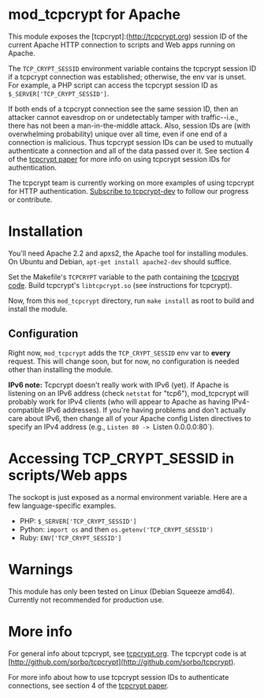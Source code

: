 mod_tcpcrypt for Apache
=======================

This module exposes the [tcpcrypt]:(http://tcpcrypt.org) session ID of the
current Apache HTTP connection to scripts and Web apps running on Apache.

The `TCP_CRYPT_SESSID` environment variable contains the tcpcrypt session ID
if a tcpcrypt connection was established; otherwise, the env var is unset. For
example, a PHP script can access the tcpcrypt session ID as
`$_SERVER['TCP_CRYPT_SESSID']`.

If both ends of a tcpcrypt connection see the same session ID, then an attacker
cannot eavesdrop on or undetectably tamper with traffic--i.e., there has not
been a man-in-the-middle attack. Also, session IDs are (with overwhelming
probability) unique over all time, even if one end of a connection is
malicious. Thus tcpcrypt session IDs can be used to mutually authenticate a
connection and all of the data passed over it. See section 4 of the [tcpcrypt
paper](http://tcpcrypt.org/tcpcrypt.pdf) for more info on using tcpcrypt
session IDs for authentication.

The tcpcrypt team is currently working on more examples of using tcpcrypt for
HTTP authentication. [Subscribe to
tcpcrypt-dev](https://mailman.stanford.edu/mailman/listinfo/tcpcrypt-dev) to
follow our progress or contribute.


Installation
============

You'll need Apache 2.2 and apxs2, the Apache tool for installing modules. On
Ubuntu and Debian, `apt-get install apache2-dev` should suffice.

Set the Makefile's `TCPCRYPT` variable to the path containing the [tcpcrypt
code](http://github.com/sorbo/tcpcrypt). Build tcpcrypt's `libtcpcrypt.so`
(see instructions for tcpcrypt).

Now, from this `mod_tcpcrypt` directory, run `make install` as root to build
and install the module.


Configuration
-------------

Right now, `mod_tcpcrypt` adds the `TCP_CRYPT_SESSID` env var to **every**
request. This will change soon, but for now, no configuration is needed other
than installing the module.

**IPv6 note:** Tcpcrypt doesn't really work with IPv6 (yet). If Apache is
listening on an IPv6 address (check `netstat` for "tcp6"), mod_tcpcrypt will
probably work for IPv4 clients (who will appear to Apache as having
IPv4-compatible IPv6 addresses). If you're having problems and don't actually
care about IPv6, then change all of your Apache config Listen directives to
specify an IPv4 address (e.g., `Listen 80 -> `Listen 0.0.0.0:80`).


Accessing TCP_CRYPT_SESSID in scripts/Web apps
==============================================

The sockopt is just exposed as a normal environment variable. Here are a few
language-specific examples.

* PHP: `$_SERVER['TCP_CRYPT_SESSID']`
* Python: `import os` and then `os.getenv('TCP_CRYPT_SESSID')` 
* Ruby: `ENV['TCP_CRYPT_SESSID']`


Warnings
========

This module has only been tested on Linux (Debian Squeeze amd64). Currently not
recommended for production use.


More info
=========

For general info about tcpcrypt, see [tcpcrypt.org](http://tcpcrypt.org). The
tcpcrypt code is at
[http://github.com/sorbo/tcpcrypt](http://github.com/sorbo/tcpcrypt).

For more info about how to use tcpcrypt session IDs to authenticate
connections, see section 4 of the [tcpcrypt
paper](http://tcpcrypt.org/tcpcrypt.pdf).
